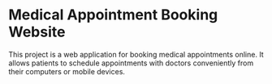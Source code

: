 # Medical Appointment Booking Website

This project is a web application for booking medical appointments online. It allows patients to schedule appointments with doctors conveniently from their computers or mobile devices.
